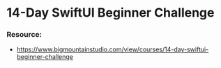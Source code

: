 # 14-Day SwiftUI Beginner Challenge

### Resource:

- https://www.bigmountainstudio.com/view/courses/14-day-swiftui-beginner-challenge
